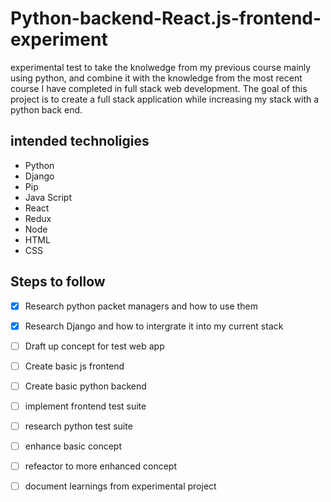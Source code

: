 # Python-backend-React.js-frontend-experiment

experimental test to take the knolwedge from my previous course mainly using python, and combine it with the knowledge from the most recent course I have completed in full stack web development. The goal of this project is to create a full stack application while increasing my stack with a python back end.

## intended technoligies 
- Python
- Django
- Pip
- Java Script
- React
- Redux
- Node
- HTML
- CSS

## Steps to follow

- [x] Research python packet managers and how to use them
- [x] Research Django and how to intergrate it into my current stack
- [ ] Draft up concept for test web app
- [ ] Create basic js frontend
- [ ] Create basic python backend
- [ ] implement frontend test suite
- [ ] research python test suite
- [ ] enhance basic concept
- [ ] refeactor to more enhanced concept 
- [ ] document learnings from experimental project



